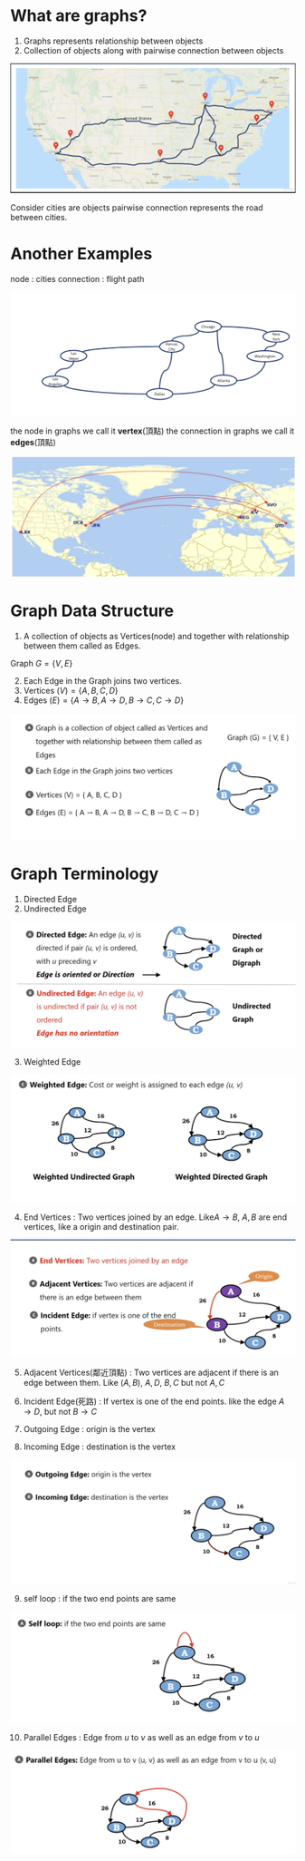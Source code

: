 # What are graphs?

01. Graphs represents relationship between objects
02. Collection of objects along with pairwise connection between objects

<img src='../assets/235_1.png'></img>

Consider cities are objects
pairwise connection represents the road between cities.

# Another Examples

node : cities
connection : flight path

<img src='../assets/235_2.png'></img>

the node in graphs we call it **vertex**(頂點)
the connection in graphs we call it **edges**(頂點)

<img src='../assets/235_3.png'></img>

# Graph Data Structure

1. A collection of objects as Vertices(node) and together with relationship between them called as Edges.

Graph $G = \{V, E\}$

02. Each Edge in the Graph joins two vertices.
3. Vertices $(V) = \{A, B, C, D\}$
4. Edges $(E) = \{ A \rightarrow B, A \rightarrow D, B \rightarrow C, C \rightarrow D   \}$

<img src='../assets/235_4.png'></img>

# Graph Terminology

01. Directed Edge
02. Undirected Edge

<img src='../assets/235_5.png'></img> 

03. Weighted Edge

<img src='../assets/235_6.png'></img>

4. End Vertices : Two vertices joined by an edge. Like$A \rightarrow B$, $A, B$ are end vertices, like a origin and destination pair.

<img src='../assets/235_7.png'></img>

5. Adjacent Vertices(鄰近頂點) : Two vertices are adjacent if there is an edge between them. Like $(A, B)$, $A, D$, $B, C$ but not $A, C$

6. Incident Edge(死路) : If vertex is one of the end points. like the edge $A \rightarrow D$, but not $B \rightarrow C$

07. Outgoing Edge : origin is the vertex
08. Incoming Edge : destination is the vertex

<img src='../assets/235_8.png'></img>

09. self loop : if the two end points are same

<img src='../assets/235_9.png'></img>

10. Parallel Edges : Edge from $u$ to $v$ as well as an edge from $v$ to $u$

<img src='../assets/235_10.png'></img>
